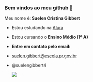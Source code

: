 ### Bem vindos ao meu github 🥀

Meu nome é:
**Suelen Cristina Gibbert** 

- Estou estudando na [Alura](https://cursos.alura.com.br)

- Estou cursando o **Ensino Médio (1º A)**

- **Entre em contato pelo email:**
  
- suelen.gibbert@escola.pr.gov.br

- @suelengibbert4
  
  ![](https://media.tenor.com/mCiM7CmGGI4AAAAC/naruto.gif)
 
